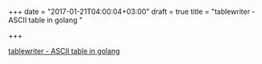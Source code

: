 +++
date = "2017-01-21T04:00:04+03:00"
draft = true
title = "tablewriter - ASCII table in golang "

+++

<p><a href="https://t.co/Jtp78xoUWf">tablewriter - ASCII table in golang </a></p>
